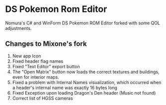 # DS Pokemon Rom Editor

Nomura's C# and WinForm DS Pokemon ROM Editor forked with some QOL adjustments.

## Changes to Mixone's fork

1. New app Icon
2. Fixed header flag names
3. Fixed "Text Editor" export button
3. The "Open Matrix" button now loads the correct textures and buildings, even for interior maps.
4. Fixed a problem with Internal Names visualization, which occurred when a header's internal name was exactly 16 bytes long
5. Fixed Exception upon loading Dragon's Den header (Music not found)
6. Correct list of HGSS cameras
